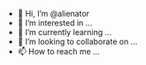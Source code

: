 - 👋 Hi, I’m @alienator
- 👀 I’m interested in ...
- 🌱 I’m currently learning ...
- 💞️ I’m looking to collaborate on ...
- 📫 How to reach me ...

<!---
alienator/alienator is a ✨ special ✨ repository because its `README.md` (this file) appears on your GitHub profile.
You can click the Preview link to take a look at your changes.
--->
